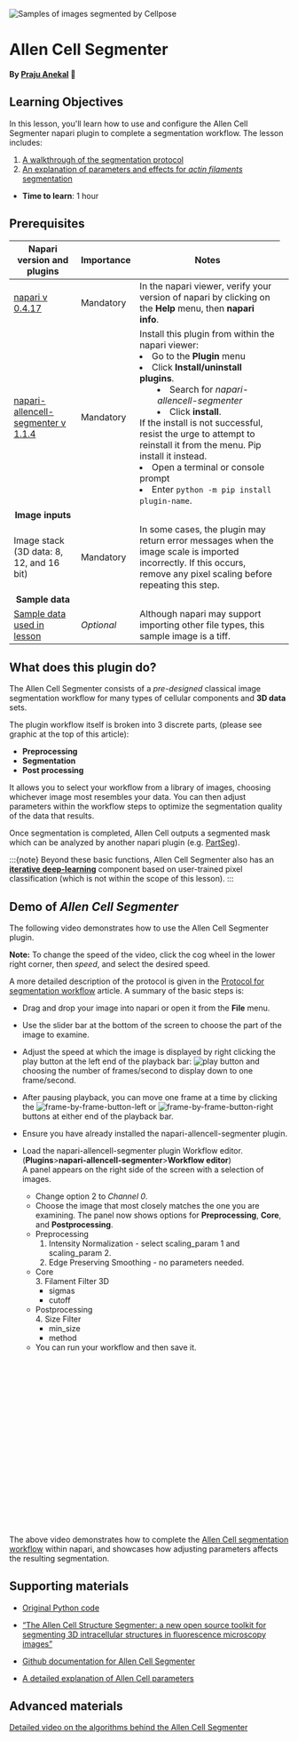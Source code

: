 ![Samples of images segmented by Cellpose](images/allencell-1.png)

Allen Cell Segmenter
=======================
**By [Praju Anekal](https://chanzuckerberg.github.io/napari-segmentation-workshop/preface/whomadethis.html#praju-anekal) 🔬**
## Learning Objectives  

In this lesson, you'll learn how to use and configure the Allen Cell Segmenter napari plugin to complete a segmentation workflow. The lesson includes:

1.  [A walkthrough of the segmentation protocol](allencell-protocol.md)
2.  [An explanation of parameters and effects for *actin filaments* segmentation](allencell-parameters.md) 

- **Time to learn**: 1 hour

## Prerequisites

| <center>Napari version and plugins</center>| Importance | Notes |
|--------------------------- | ---------- | ----- |
| [napari v 0.4.17](https://chanzuckerberg.github.io/napari-segmentation-workshop/onboard/lesson3.html) | Mandatory  | In the napari viewer, verify your version of napari by clicking on the **Help** menu, then **napari info**. | |
| [napari-allencell-segmenter v 1.1.4](https://www.napari-hub.org/plugins/cellpose-napari) | Mandatory <td>Install this plugin from within the napari viewer: <li>Go to the **Plugin** menu <li> Click **Install/uninstall plugins**.</li> <li  style="margin-left:2em">Search for *napari-allencell-segmenter* </li> <li style="margin-left:2em"> Click **install**. </li> If the install is not successful, resist the urge to attempt to reinstall it from the menu. Pip install it instead. <li> Open a terminal or console prompt </li> <li> Enter `python -m pip install plugin-name`.</li> </ul> </td>
| <center>**Image inputs**</center> |  |  |
| Image stack (3D data: 8, 12, and 16 bit) | Mandatory  | In some cases, the plugin may return error messages when the image scale is imported incorrectly. If this occurs, remove any pixel scaling before repeating this step. | |
| <center>**Sample data**</center> |  |  |
| [Sample data used in lesson](https://github.com/chanzuckerberg/napari-segmentation-workshop/raw/main/content/workflow/images/Allen-Cell-Segmenter-Sample-Data.tif) | *Optional* | Although napari may support importing other file types, this sample image is a tiff. | |

## What does this plugin do?

The Allen Cell Segmenter consists of a *pre-designed* classical image segmentation workflow for many types of cellular components and **3D data** sets. 

The plugin workflow itself is broken into 3 discrete parts, (please see graphic at the top of this article):
- **Preprocessing** 
- **Segmentation**  
- **Post processing**

It allows you to select your workflow from a library of images, choosing whichever image most resembles your data. You can then adjust parameters within the workflow steps to optimize the segmentation quality of the data that results. 

Once segmentation is completed, Allen Cell outputs a segmented mask which can be analyzed by another napari plugin (e.g. [PartSeg](https://www.napari-hub.org/plugins/PartSeg)). 

:::{note}
Beyond these basic functions, Allen Cell Segmenter also has an **[iterative deep-learning](https://www.youtube.com/watch?v=W1DPfZk5iF8&t=8s)** component based on user-trained pixel classification (which is not within the scope of this lesson).
:::

## Demo of *Allen Cell Segmenter*  
The following video demonstrates how to use the Allen Cell Segmenter plugin.  

**Note:** To change the speed of the video, click the cog wheel in the lower right corner, then *speed*, and select the desired speed. 

A more detailed description of the protocol is given in the [Protocol for segmentation workflow](\allencell-protocol.md) article.  A summary of the basic steps is:  
- Drag and drop your image into napari or open it from the **File** menu.  
- Use the slider bar at the bottom of the screen to choose the part of the image to examine.  

- Adjust the speed at which the image is displayed by right clicking the play button at the left end of the playback bar: ![play button](images/play-button.png) and choosing the number of frames/second to display down to one frame/second.  
- After pausing playback, you can move one frame at a time by clicking the ![frame-by-frame-button-left](images/frame-by-frame-button-left.png) or ![frame-by-frame-button-right](images/frame-by-frame-button-right.png) buttons at either end of the playback bar. 
- Ensure you have already installed the napari-allencell-segmenter plugin. 
- Load the napari-allencell-segmenter plugin Workflow editor.  
(**Plugins**>**napari-allencell-segmenter**>**Workflow editor**)  
A panel appears on the right side of the screen with a selection of images. 
  - Change option 2 to *Channel 0*.
  - Choose the image that most closely matches the one you are examining. The panel now shows options for **Preprocessing**, **Core**, and **Postprocessing**.  
  - Preprocessing  
    1. Intensity Normalization - select scaling_param 1 and scaling_param 2.    
    2. Edge Preserving Smoothing - no parameters needed. 
  - Core  
    3. Filament Filter 3D  
       - sigmas  
       - cutoff
  - Postprocessing  
    4. Size Filter  
       - min_size  
       - method  
  - You can run your workflow and then save it.  

<center><script src="https://fast.wistia.com/embed/medias/388imsy9td.jsonp" async></script><script src="https://fast.wistia.com/assets/external/E-v1.js" async></script><div class="wistia_responsive_padding" style="padding:56.25% 0 0 0;position:relative;"><div class="wistia_responsive_wrapper" style="height:100%;left:0;position:absolute;top:0;width:100%;"><div class="wistia_embed wistia_async_388imsy9td seo=false videoFoam=true" style="height:100%;position:relative;width:100%"><div class="wistia_swatch" style="height:100%;left:0;opacity:0;overflow:hidden;position:absolute;top:0;transition:opacity 200ms;width:100%;"><img src="https://fast.wistia.com/embed/medias/388imsy9td/swatch" style="filter:blur(5px);height:100%;object-fit:contain;width:100%;" alt="" aria-hidden="true" onload="this.parentNode.style.opacity=1;" /></div></div></div></div></center>

<br>
  
The above video demonstrates how to complete the [Allen Cell segmentation workflow](allencell-protocol.md) within napari, and showcases how adjusting parameters affects the resulting segmentation.

## Supporting materials

- [Original Python code](https://www.allencell.org/segmenter.html#lookup-table)

- [“The Allen Cell Structure Segmenter: a new open source toolkit for segmenting 3D intracellular structures in fluorescence microscopy images”](https://www.biorxiv.org/content/10.1101/491035v1.full#F2)

- [Github documentation for Allen Cell Segmenter](https://github.com/AllenCell/napari-allencell-segmenter)

- [A detailed explanation of Allen Cell parameters](https://github.com/AllenCell/aics-segmentation/blob/main/lookup_table_demo/playground_filament3d.ipynb)

## Advanced materials 

[Detailed video on the algorithms behind the Allen Cell Segmenter](https://www.youtube.com/watch?v=Ynl_Yt9N8p4)
